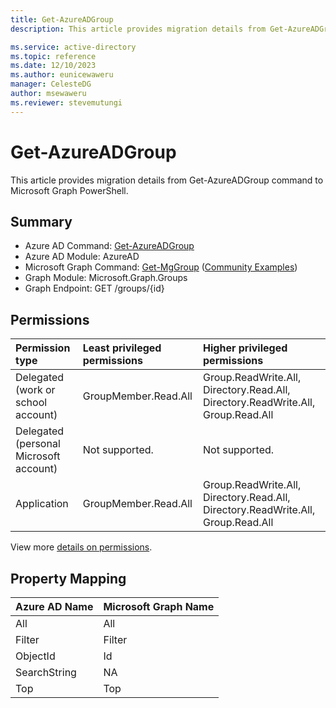 ```yaml
---
title: Get-AzureADGroup
description: This article provides migration details from Get-AzureADGroup command to Microsoft Graph PowerShell.

ms.service: active-directory
ms.topic: reference
ms.date: 12/10/2023
ms.author: eunicewaweru
manager: CelesteDG
author: msewaweru
ms.reviewer: stevemutungi
---
```


# Get-AzureADGroup

This article provides migration details from Get-AzureADGroup command to Microsoft Graph PowerShell.

## Summary

+ Azure AD Command: [Get-AzureADGroup](/powershell/module/azuread/get-azureaduser)
+ Azure AD Module: AzureAD
+ Microsoft Graph Command: [Get-MgGroup](/powershell/module/microsoft.graph.groups/get-mggroup) ([Community Examples](https://github.com/orgs/msgraph/discussions?discussions_q=Get-MgGroup))
+ Graph Module: Microsoft.Graph.Groups
+ Graph Endpoint:  GET /groups/{id}

## Permissions

|Permission type|Least privileged permissions|Higher privileged permissions|
|:---|:---|:---|
|Delegated (work or school account)|GroupMember.Read.All|Group.ReadWrite.All, Directory.Read.All, Directory.ReadWrite.All, Group.Read.All|
|Delegated (personal Microsoft account)|Not supported.|Not supported.|
|Application|GroupMember.Read.All|Group.ReadWrite.All, Directory.Read.All, Directory.ReadWrite.All, Group.Read.All|

View more [details on permissions](/graph/api/group-get#permissions).

## Property Mapping

|Azure AD Name|Microsoft Graph Name|
|---|---|
|All|All|
|Filter|Filter|
|ObjectId|Id|
|SearchString|NA|
|Top|Top|